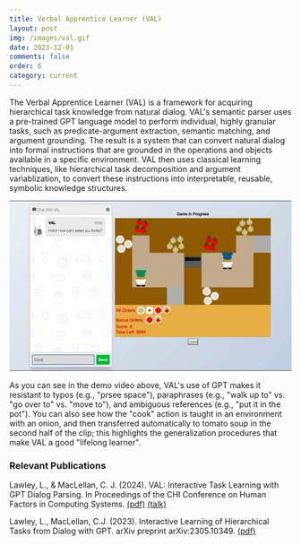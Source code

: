 ```yaml
---
title: Verbal Apprentice Learner (VAL)
layout: post
img: /images/val.gif
date: 2023-12-01
comments: false
order: 6
category: current
---
```


The Verbal Apprentice Learner (VAL) is a framework for acquiring hierarchical task knowledge from natural dialog. VAL's semantic parser uses a pre-trained GPT language model to perform individual, highly granular tasks, such as predicate-argument extraction, semantic matching, and argument grounding. The result is a system that can convert natural dialog into formal instructions that are grounded in the operations and objects available in a specific environment. VAL then uses classical learning techniques, like hierarchical task decomposition and argument variablization, to convert these instructions into interpretable, reusable, symbolic knowledge structures.

![val-demo]

As you can see in the demo video above, VAL's use of GPT makes it resistant to typos (e.g., "prsee space"), paraphrases (e.g., "walk up to" vs. "go over to" vs. "move to"), and ambiguous references (e.g., "put it in the pot"). You can also see how the "cook" action is taught in an environment with an onion, and then transferred automatically to tomato soup in the second half of the clip; this highlights the generalization procedures that make VAL a good "lifelong learner".

### Relevant Publications

Lawley, L., & MacLellan, C. J. (2024). VAL: Interactive Task Learning with GPT Dialog Parsing. In Proceedings of the CHI Conference on Human Factors in Computing Systems. [(pdf)][lawley-chi-24] [(talk)][lawley-chi-24-vid]

Lawley, L., MacLellan, C.J. (2023). Interactive Learning of Hierarchical Tasks from Dialog with GPT. arXiv preprint arXiv:2305.10349. [(pdf)][lawley-maclellan-2023]

[val-demo]: ../images/val.gif
[lawley-chi-24]: https://dl.acm.org/doi/10.1145/3613904.3641915
[lawley-chi-24-vid]: https://dl.acm.org/doi/10.1145/3613904.3641915#sec-supp
[lawley-maclellan-2023]: https://arxiv.org/pdf/2305.10349.pdf
